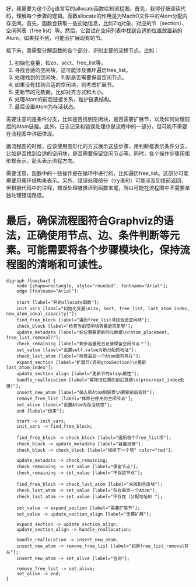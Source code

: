 好，我需要为这个Zig语言写的allocate函数绘制流程图。首先，我得仔细阅读代码，理解每个步骤的逻辑。函数allocate的作用是为MachO文件中的Atom分配内存空间。首先，函数会获取一些初始信息，比如Zig对象、对应的节（section）、空闲列表（free list）等。然后，它尝试在空闲列表中找到合适的位置放置新的Atom。如果找不到，可能会扩展现有的节。

接下来，我需要分解函数的各个部分，识别主要的流程节点。比如：

1. 初始化变量，如zo、sect、free_list等。
2. 寻找合适的空闲块，这可能涉及循环遍历free_list。
3. 处理找到的空闲块，判断是否需要保留空闲节点。
4. 如果没有找到合适的空闲块，则考虑扩展节。
5. 更新节的元数据，比如对齐方式和大小。
6. 处理Atom的前后链接关系，维护链表结构。
7. 最后设置Atom为存活状态。

需要注意的是条件分支，比如是否找到空闲块，是否需要扩展节，以及如何处理前后的Atom链接。此外，日志记录和错误处理也是流程中的一部分，但可能不需要在流程图中详细体现。

画流程图的时候，应该使用图形化的方式展示这些步骤，用判断框表示条件分支，比如是否找到合适的空闲块，是否需要保留空闲节点等。同时，各个操作步骤用矩形框表示，箭头表示流程方向。

需要注意，函数中的一些操作是在循环中进行的，比如遍历free_list。这部分可能需要用循环结构来表示。另外，错误处理部分（try语句）可能涉及到提前返回，但根据代码中的注释，错误处理被推迟到函数末尾，所以可能在流程图中不需要单独处理错误路径。

最后，确保流程图符合Graphviz的语法，正确使用节点、边、条件判断等元素。可能需要将各个步骤模块化，保持流程图的清晰和可读性。
================================================
```graphviz
digraph flowchart {
    node [shape=rectangle, style="rounded", fontname="Arial"];
    edge [fontname="Arial"];

    start [label="开始allocate函数"];
    init_vars [label="初始化变量\n(zo, sect, free_list, last_atom_index, new_atom_ideal_capacity)"];
    find_free_block [label="遍历free_list寻找合适空闲块"];
    check_block [label="检查当前空闲块容量是否足够"];
    update_metadata [label="标记需要更新的元数据\n(atom_placement, free_list_removal)"];
    check_remaining [label="剩余容量是否足够保留空闲节点？"];
    set_value [label="设置self.value为新分配的地址"];
    check_last_atom [label="检查最后一个Atom是否存在"];
    expand_section [label="扩展节(调用growSection)\n更新last_atom_index"];
    update_section_align [label="更新节的align属性"];
    handle_reallocation [label="解除旧位置的前后链接\n(prev/next_index处理)"];
    insert_new_atom [label="插入新Atom到链表\n更新前后指针"];
    remove_free_list [label="移除已使用的空闲节点"];
    set_alive [label="设置Atom为存活状态"];
    end [label="结束"];

    start -> init_vars;
    init_vars -> find_free_block;
    
    find_free_block -> check_block [label="遍历每个free_list项"];
    check_block -> update_metadata [label="容量足够"];
    check_block -> check_block [label="继续下一个项" color="red"];
    
    update_metadata -> check_remaining;
    check_remaining -> set_value [label="保留节点"];
    check_remaining -> set_value [label="不保留节点"];

    find_free_block -> check_last_atom [label="未找到合适块"];
    check_last_atom -> set_value [label="存在最后一个Atom"];
    check_last_atom -> set_value [label="不存在（分配地址0）"];

    set_value -> expand_section [label="需要扩展节"];
    set_value -> update_section_align [label="无需扩展"];
    
    expand_section -> update_section_align;
    update_section_align -> handle_reallocation;
    
    handle_reallocation -> insert_new_atom;
    insert_new_atom -> remove_free_list [label="如果free_list_removal存在"];
    insert_new_atom -> set_alive [label="否则"];
    
    remove_free_list -> set_alive;
    set_alive -> end;
}
```